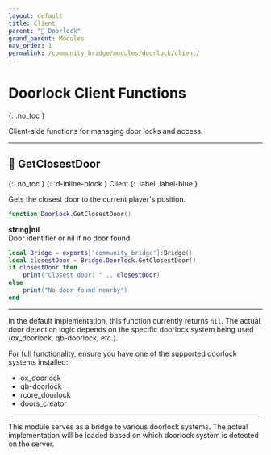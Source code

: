 ```yaml
---
layout: default
title: Client
parent: "🚪 Doorlock"
grand_parent: Modules
nav_order: 1
permalink: /community_bridge/modules/doorlock/client/
---
```


# Doorlock Client Functions
{: .no_toc }

Client-side functions for managing door locks and access.

---

## 🔹 GetClosestDoor

{: .no_toc }
{: .d-inline-block }
Client
{: .label .label-blue }

Gets the closest door to the current player's position.


```lua
function Doorlock.GetClosestDoor()
```


**string|nil**  
Door identifier or nil if no door found


```lua
local Bridge = exports['community_bridge']:Bridge()
local closestDoor = Bridge.Doorlock.GetClosestDoor()
if closestDoor then
    print("Closest door: " .. closestDoor)
else
    print("No door found nearby")
end
```

---


In the default implementation, this function currently returns `nil`. The actual door detection logic depends on the specific doorlock system being used (ox_doorlock, qb-doorlock, etc.).

For full functionality, ensure you have one of the supported doorlock systems installed:
- ox_doorlock
- qb-doorlock  
- rcore_doorlock
- doors_creator

---


This module serves as a bridge to various doorlock systems. The actual implementation will be loaded based on which doorlock system is detected on the server.